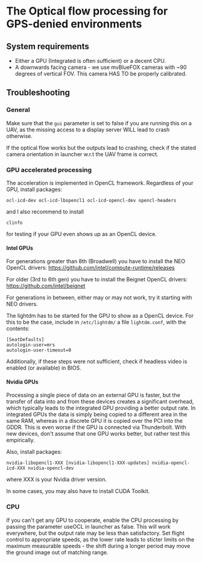 # The Optical flow processing for GPS-denied environments

## System requirements
- Either a GPU (Integrated is often sufficient) or a decent CPU.
- A downwards facing camera - we use mvBlueFOX cameras with ~90 degrees of vertical FOV. This camera HAS TO be properly calibrated.

## Troubleshooting
### General
Make sure that the `gui` parameter is set to false if you are running this on a UAV, as the missing access to a display server WILL lead to crash otherwise.

If the optical flow works but the outputs lead to crashing, check if the stated camera orientation in launcher w.r.t the UAV frame is correct.

### GPU accelerated processing
The acceleration is implemented in OpenCL framework. Regardless of your GPU, install packages:
```
ocl-icd-dev ocl-icd-lbopencl1 ocl-icd-opencl-dev opencl-headers
```
and I also recommend to install
```
clinfo
```
for testing if your GPU even shows up as an OpenCL device.

#### Intel GPUs
For generations greater than 8th (Broadwell) you have to install the NEO OpenCL drivers:
https://github.com/intel/compute-runtime/releases

For older (3rd to 6th gen) you have to install the Beignet OpenCL drivers:
https://github.com/intel/beignet

For generations in between, either may or may not work, try it starting with NEO drivers.

The lightdm has to be started for the GPU to show as a OpenCL device. For this to be the case, include in `/etc/lightdm/` a file `lightdm.conf`, with the contents:
```
[SeatDefaults]
autologin-user=mrs
autologin-user-timeout=0
```

Additionally, if these steps were not sufficient, check if headless video is enabled (or available) in BIOS.

#### Nvidia GPUs
Processing a single piece of data on an external GPU is faster, but the transfer of data into and from these devices creates a significant overhead, which typically leads to the integrated GPU providing a better output rate.
In integrated GPUs the data is simply being copied to a different area in the same RAM, whereas in a discrete GPU it is copied over the PCI into the GDDR.
This is even worse if the GPU is connected via Thunderbolt.
With new devices, don't assume that one GPU works better, but rather test this empirically.

Also, install packages:
```
nvidia-libopencl1-XXX [nvidia-libopencl1-XXX-updates] nvidia-opencl-icd-XXX nvidia-opencl-dev
```
where XXX is your Nvidia driver version.

In some cases, you may also have to install CUDA Toolkit.


### CPU
If you can't get any GPU to cooperate, enable the CPU processing by passing the parameter useOCL in launcher as false.
This will work everywhere, but the output rate may be less than satisfactory.
Set flight control to appropriate speeds, as the lower rate leads to sticter limits on the maximum measurable speeds - the shift during a longer period may move the ground image out of matching range.
